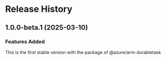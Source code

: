 # Release History
    
## 1.0.0-beta.1 (2025-03-10)

### Features Added

This is the first stable version with the package of @azure/arm-durabletask
